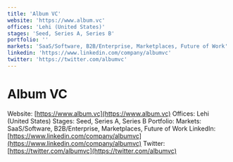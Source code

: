 ```yaml
---
title: 'Album VC'
website: 'https://www.album.vc'
offices: 'Lehi (United States)'
stages: 'Seed, Series A, Series B'
portfolio: ''
markets: 'SaaS/Software, B2B/Enterprise, Marketplaces, Future of Work'
linkedin: 'https://www.linkedin.com/company/albumvc'
twitter: 'https://twitter.com/albumvc'
---
```


# Album VC
Website: [https://www.album.vc](https://www.album.vc)
Offices: Lehi (United States)
Stages: Seed, Series A, Series B
Portfolio: 
Markets: SaaS/Software, B2B/Enterprise, Marketplaces, Future of Work
LinkedIn: [https://www.linkedin.com/company/albumvc](https://www.linkedin.com/company/albumvc)
Twitter: [https://twitter.com/albumvc](https://twitter.com/albumvc)
